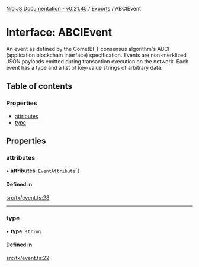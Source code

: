 [NibiJS Documentation - v0.21.45](../intro.md) / [Exports](../modules.md) / ABCIEvent

# Interface: ABCIEvent

An event as defined by the CometBFT consensus algorithm's
ABCI (application blockchain interface) specification.
Events are non-merklized JSON payloads emitted during transaction
execution on the network. Each event has a type and a list of
key-value strings of arbitrary data.

## Table of contents

### Properties

- [attributes](ABCIEvent.md#attributes)
- [type](ABCIEvent.md#type)

## Properties

### attributes

• **attributes**: [`EventAttribute`](EventAttribute.md)[]

#### Defined in

[src/tx/event.ts:23](https://github.com/NibiruChain/ts-sdk/blob/c5e4f87/packages/nibijs/src/tx/event.ts#L23)

---

### type

• **type**: `string`

#### Defined in

[src/tx/event.ts:22](https://github.com/NibiruChain/ts-sdk/blob/c5e4f87/packages/nibijs/src/tx/event.ts#L22)
